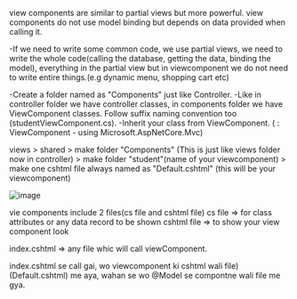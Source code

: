 view components are similar to partial views but more powerful. view components do not use model binding but depends on data provided when calling it.

-If we need to write some common code, we use partial views, we need to write the whole code(calling the database, getting the data, binding the model), everything in the partial view
but in viewcomponent we do not need to write entire things.(e.g dynamic menu, shopping cart etc)

-Create a folder named as "Components" just like Controller.
-Like in controller folder we have controller classes, in components folder we have ViewComponent classes. Follow suffix naming convention too (studentViewComponent.cs).
-Inherit your class from ViewComponent. ( : ViewComponent - using Microsoft.AspNetCore.Mvc)

views > shared > make folder "Components" (This is just like views folder now in controller) > make folder "student"(name of your viewcomponent) > make one cshtml file always named as "Default.cshtml" (this will be your viewcomponent)

![image](https://user-images.githubusercontent.com/71166016/170659880-7d166453-1e1c-40b9-b4a9-b59f5a8f38ba.png)


vie components include 2 files(cs file and cshtml file)
cs file => for class attributes or any data record to be shown
cshtml file => to show your view component look

index.cshtml => any file whic will call viewComponent.

index.cshtml se call gai, wo viewcomponent ki cshtml wali file)(Default.cshtml) me aya, wahan se wo @Model se compontne wali file me gya.

